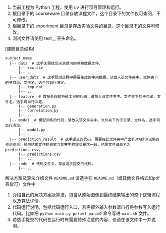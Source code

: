1. 当前工程为 Python 工程，使用 uv 进行项目管理和运行。
2. 根目录下的 courseware 目录存放课程文件，这个目录下的文件仅可查阅，不可修改。
3. 根目录下的 experiment 目录是存放实验文件的目录，这个目录下的文件可修改。
4. 测试文件请使用 test__ 开头命名。

[课题目录结构]

```plaintext
subject_name
  |-- data  # 选手无需提交天池提供的竞赛数据文件。
      |-- xxx.csv	
      |-- ...
  |-- user_data  # 选手预测过程中需要生成的中间数据，请放入该文件夹中。文件夹下的子目录、文件名，选手可自行决定。
      |-- tmp.dat
      |-- ...
  |-- feature  # 数据处理和特征工程的代码，请放入该文件夹中。文件夹下的子目录、文件名，选手可自行决定。
      |-- generation.py
      |-- correlation.py
      |-- ...
  |-- model  # 模型训练的代码，请放入该文件夹中。文件夹下的子目录、文件名，选手可自行决定。
      |-- model.py
      |-- ...
  |-- prediction_result  # 选手提交的代码，需要在此文件夹中产出针对A榜测试集的预测结果。预测结果文件的格式与竞赛中的提交要求一致，结果文件请命名为 predictions.csv。
      |-- predictions.csv
      |-- ...
  |-- code  # 代码文件夹，存放选手提交的代码。
      |-- ...
```

解决方案及算法介绍文件 `README.md`
请选手在 `README.md`（或其他文件格式如pdf等皆可）文件中

1. 介绍自己的解决方案及算法，包含从原始图像到最终结果输出的整个逻辑流程以及算法详情。
2. 代码运行说明，包括代码运行入口，若需额外输入参数请自行将参数写入运行代码。比如把 `python main.py param1 param2` 命令写进 `main.sh` 文件。
3. 若选手提交的代码在运行时有需要特殊注意的内容，也请在该文件中一并说明。
